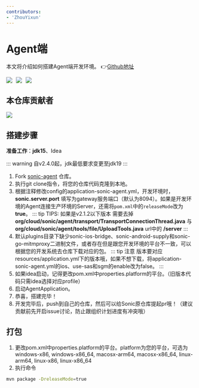 ```yaml
---
contributors:
- 'ZhouYixun'
---
```


# Agent端

本文将介绍如何搭建Agent端开发环境。 👉[Github地址](https://github.com/SonicCloudOrg/sonic-agent)

<div style="display: flex">
<img src="https://img.shields.io/github/stars/SonicCloudOrg/sonic-agent?style=social">
<img style="margin-left: 10px" src="https://img.shields.io/github/forks/SonicCloudOrg/sonic-agent?style=social">
<img style="margin-left:10px" src="https://img.shields.io/github/downloads/SonicCloudOrg/sonic-agent/total">
</div>

## 本仓库贡献者

<a href="https://github.com/SonicCloudOrg/sonic-agent/graphs/contributors">
  <img src="https://contrib.rocks/image?repo=SonicCloudOrg/sonic-agent" />
</a>

## 搭建步骤

**准备工作**：**jdk15**、Idea

::: warning 
自v2.4.0起，jdk最低要求变更至jdk19
:::

1. Fork [sonic-agent](https://github.com/SonicCloudOrg/sonic-agent) 仓库。
2. 执行git clone指令，将您的仓库代码克隆到本地。
3. 根据注释修改config的application-sonic-agent.yml，开发环境时，**sonic.server.port** 填写为gateway服务端口（默认为8094）。如果是开发环境的Agent连接生产环境的Server，还需将`pom.xml`中的`releaseMode`改为 **true**。
::: tip TIPS: 如果是v2.1.2以下版本
需要去掉 **org/cloud/sonic/agent/transport/TransportConnectionThread.java** 与 **org/cloud/sonic/agent/tools/file/UploadTools.java** url中的 **/server**
::: 
4. 默认plugins目录下缺少sonic-ios-bridge、sonic-android-supply和sonic-go-mitmproxy二进制文件，或者存在但是跟您开发环境的平台不一致，可以根据您的开发系统去仓库下载对应的包。
::: tip 注意
版本要对应resources/application.yml下的版本哦，如果不想下载，将application-sonic-agent.yml的ios、use-sas和sgm的enable改为false。
:::
5. 如果idea启动，记得更改pom.xml中properties.platform的平台。（旧版本代码只需idea选择对应profile）
6. 启动AgentApplication。
7. 恭喜，搭建完毕！
8. 开发完毕后，push到自己的仓库，然后可以给Sonic原仓库提起pr哦！（建议贡献前先开启issue讨论，防止跟组织计划进度有冲突哦）

## 打包

1. 更改pom.xml中properties.platform的平台。platform为您的平台，可选为 windows-x86, windows-x86_64, macosx-arm64, macosx-x86_64, linux-arm64, linux-x86, linux-x86_64
2. 执行命令
```bash
mvn package -DreleaseMode=true
```

